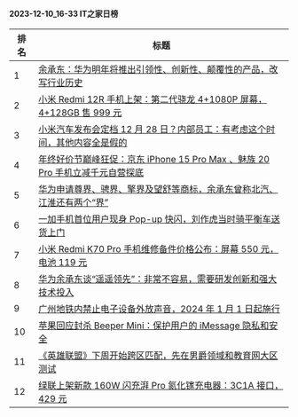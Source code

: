 #### 2023-12-10_16-33  IT之家日榜

| 排名 | 标题|
| --- | ---|
| 1 | [余承东：华为明年将推出引领性、创新性、颠覆性的产品，改写行业历史](https://www.ithome.com/0/738/161.htm) |
| 2 | [小米 Redmi 12R 手机上架：第二代骁龙 4+1080P 屏幕，4+128GB 售 999 元](https://www.ithome.com/0/738/217.htm) |
| 3 | [小米汽车发布会定档 12 月 28 日？内部员工：有考虑这个时间，其他内容全是假的](https://www.ithome.com/0/738/200.htm) |
| 4 | [年终好价节巅峰狂促：京东 iPhone 15 Pro Max 、魅族 20 Pro 手机立减千元自营探底](https://www.ithome.com/0/738/201.htm) |
| 5 | [华为申请尊界、骋界、擎界及望舒等商标，余承东曾称北汽、江淮还有两个“界”](https://www.ithome.com/0/738/163.htm) |
| 6 | [一加手机首位用户现身 Pop-up 快闪，刘作虎当时骑平衡车送货上门](https://www.ithome.com/0/738/174.htm) |
| 7 | [小米 Redmi K70 Pro 手机维修备件价格公布：屏幕 550 元，电池 119 元](https://www.ithome.com/0/738/193.htm) |
| 8 | [华为余承东谈“遥遥领先”：非常不容易，需要研发创新和强大技术投入](https://www.ithome.com/0/738/228.htm) |
| 9 | [广州地铁内禁止电子设备外放声音，2024 年 1 月 1 日起施行](https://www.ithome.com/0/738/227.htm) |
| 10 | [苹果回应封杀 Beeper Mini：保护用户的 iMessage 隐私和安全](https://www.ithome.com/0/738/236.htm) |
| 11 | [《英雄联盟》下周开始跨区匹配，先在男爵领域和教育网大区测试](https://www.ithome.com/0/738/222.htm) |
| 12 | [绿联上架新款 160W 闪充湃 Pro 氮化镓充电器：3C1A 接口，429 元](https://www.ithome.com/0/738/221.htm) |
